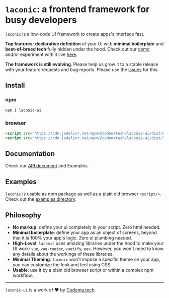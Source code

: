 # `laconic`: a frontend framework for busy developers

`laconic` is a low-code UI framework to create apps's interface fast.

**Top features:**
**declarative definition** of your UI with **minimal boilerplate** and **best-of-breed tech** fully hidden under the hood.
Check out our [demo](https://codomatech.github.io/laconic-ui/examples/browser/) and/or experiment with it live [here](https://codepen.io/codomatech/pen/LYOjdRb).

**The framework is still evolving**. Please help us grow it to a stable release
with your feature requests and bug reports. Please use the [issues](issues) for
this.

## Install

### npm

```shell
npm i laconic-ui
```

### browser

```html
<script src="https://cdn.jsdelivr.net/npm/@codomatech/laconic-ui/dist/deps/laconic-ui.deps.js"></script>
<script src="https://cdn.jsdelivr.net/npm/@codomatech/laconic-ui/dist/laconic-ui.browser.js"></script>
```

## Documentation

Check our [API document](API.md) and Examples.

## Examples

`laconic` is usable as npm package as well as a plain old browser `<script/>`.
Check out the [examples directory](examples).


## Philosophy

- **No markup**: define your ui completely in your script. Zero html needed.
- **Minimal boilerplate**: define your app as an object of screens, beyond that
  it is 100% your app's logic. Zero ui plumbing needed.
- **High-Level**: `laconic` uses amazing libraries under the hood to make your UI work:
  `vue`, `vue-router`, `vuetify`, `eev`. However, you won't need to  know any details about the workings of these libraries.
- **Minimal Theming**: `laconic` won't impose a specific theme on your app, you can
  customize the look and feel using CSS.
- **Usable**: use it by a plain old browser script or within a complex npm workflow.

---
`laconic-ui` is a work of :heart: by [Codoma.tech](https://www.codoma.tech/).
